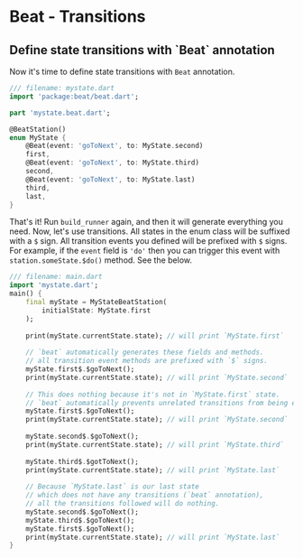 # Beat - Transitions

## Define state transitions with \`Beat\` annotation

Now it's time to define state transitions with `Beat` annotation.

```dart
/// filename: mystate.dart
import 'package:beat/beat.dart';

part 'mystate.beat.dart';

@BeatStation()
enum MyState {
    @Beat(event: 'goToNext', to: MyState.second)
    first, 
    @Beat(event: 'goToNext', to: MyState.third)
    second,
    @Beat(event: 'goToNext', to: MyState.last)
    third,
    last,
}
```

That's it! Run `build_runner` again, and then it will generate everything you need. Now, let's use transitions. All states in the enum class will be suffixed with a `$` sign. All transition events you defined will be prefixed with `$` signs. For example, if the `event` field is `'do'` then you can trigger this event with `station.someState.$do()` method. See the below.&#x20;

```dart
/// filename: main.dart
import 'mystate.dart';
main() {
    final myState = MyStateBeatStation(
        initialState: MyState.first
    );
    
    print(myState.currentState.state); // will print `MyState.first`
    
    // `beat` automatically generates these fields and methods. 
    // all transition event methods are prefixed with `$` signs. 
    myState.first$.$goToNext();
    print(myState.currentState.state); // will print `MyState.second`
    
    // This does nothing because it's not in `MyState.first` state.
    // `beat` automatically prevents unrelated transitions from being executed
    myState.first$.$goToNext(); 
    print(myState.currentState.state); // will print `MyState.second`
    
    myState.second$.$goToNext();
    print(myState.currentState.state); // will print `MyState.third`
    
    myState.third$.$gotToNext();
    print(myState.currentState.state); // will print `MyState.last`
    
    // Because `MyState.last` is our last state 
    // which does not have any transitions (`beat` annotation),
    // all the transitions followed will do nothing. 
    myState.second$.$goToNext();
    myState.third$.$goToNext();
    myState.first$.$goToNext();
    print(myState.currentState.state); // will print `MyState.last`
}
```
